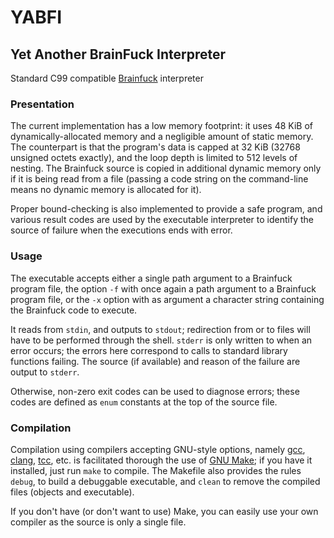 # YABFI
## Yet Another BrainFuck Interpreter

Standard C99 compatible [Brainfuck] interpreter


### Presentation

The current implementation has a low memory footprint: it uses 48 KiB of
dynamically-allocated memory and a negligible amount of static memory. The
counterpart is that the program's data is capped at 32 KiB (32768 unsigned
octets exactly), and the loop depth is limited to 512 levels of nesting. The
Brainfuck source is copied in additional dynamic memory only if it is being
read from a file (passing a code string on the command-line means no dynamic
memory is allocated for it).

Proper bound-checking is also implemented to provide a safe program, and various
result codes are used by the executable interpreter to identify the source of
failure when the executions ends with error.


### Usage

The executable accepts either a single path argument to a Brainfuck program
file, the option `-f` with once again a path argument to a Brainfuck program
file, or the `-x` option with as argument a character string containing the
Brainfuck code to execute.

It reads from `stdin`, and outputs to `stdout`; redirection from or to files
will have to be performed through the shell.
`stderr` is only written to when an error occurs; the errors here correspond to
calls to standard library functions failing. The source (if available) and
reason of the failure are output to `stderr`.

Otherwise, non-zero exit codes can be used to diagnose errors; these codes are
defined as `enum` constants at the top of the source file.


### Compilation

Compilation using compilers accepting GNU-style options, namely [gcc], [clang],
[tcc], etc. is facilitated thorough the use of [GNU Make]; if you have it
installed, just run `make` to compile.
The Makefile also provides the rules `debug`, to build a debuggable executable,
and `clean` to remove the compiled files (objects and executable).

If you don't have (or don't want to use) Make, you can easily use your own
compiler as the source is only a single file.

[Brainfuck]:https://en.wikipedia.org/wiki/Brainfuck
[gcc]:https://gcc.gnu.org/
[tcc]:https://bellard.org/tcc/
[clang]:https://clang.llvm.org/
[GNU Make]:https://www.gnu.org/software/make/
